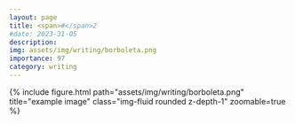 ```yaml
---
layout: page
title: <span>#</span>2
#date: 2023-31-05
description:
img: assets/img/writing/borboleta.png
importance: 97
category: writing
---
```


<div class="row">
    <div class="col-sm mt-3 mt-md-0">
        {% include figure.html path="assets/img/writing/borboleta.png" title="example image" class="img-fluid rounded z-depth-1" zoomable=true %}
    </div>
</div>